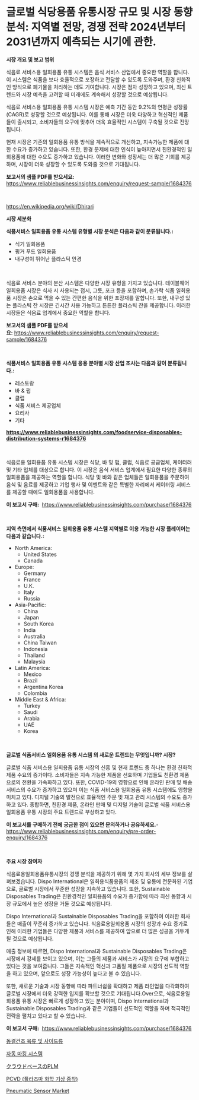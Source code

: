 <p><h1>글로벌 식당용품 유통시장 규모 및 시장 동향 분석: 지역별 전망, 경쟁 전략 2024년부터 2031년까지 예측되는 시기에 관한.</h1></p><p><strong>시장 개요 및 보고 범위</strong></p>
<p><p>식음료 서비스용 일회용품 유통 시스템은 음식 서비스 산업에서 중요한 역할을 합니다. 이 시스템은 식품을 보다 효율적으로 포장하고 전달할 수 있도록 도와주며, 환경 친화적인 방식으로 폐기물을 처리하는 데도 기여합니다. 시장은 점차 성장하고 있으며, 최신 트렌드와 시장 예측을 고려할 때 미래에도 계속해서 성장할 것으로 예상됩니다.</p><p>식음료 서비스용 일회용품 유통 시스템 시장은 예측 기간 동안 9.2%의 연평균 성장률(CAGR)로 성장할 것으로 예상됩니다. 이를 통해 시장은 더욱 다양하고 혁신적인 제품들이 출시되고, 소비자들의 요구에 맞추어 더욱 효율적인 시스템이 구축될 것으로 전망됩니다.</p><p>현재 시장은 기존의 일회용품 유통 방식을 계속적으로 개선하고, 지속가능한 제품에 대한 수요가 증가하고 있습니다. 또한, 환경 문제에 대한 인식이 높아지면서 친환경적인 일회용품에 대한 수요도 증가하고 있습니다. 이러한 변화와 성장세는 더 많은 기회를 제공하며, 시장이 더욱 성장할 수 있도록 도와줄 것으로 기대됩니다.</p></p>
<p><strong>보고서의 샘플 PDF를 받으세요:</strong> <a href="https://www.reliablebusinessinsights.com/enquiry/request-sample/1684376">https://www.reliablebusinessinsights.com/enquiry/request-sample/1684376</a></p>
<p>&nbsp;</p>
<p><a href="https://en.wikipedia.org/wiki/Dhirari">https://en.wikipedia.org/wiki/Dhirari</a></p>
<p><strong>시장 세분화</strong></p>
<p><strong>식품서비스 일회용품 유통 시스템 유형별 시장 분석은 다음과 같이 분류됩니다.:</strong></p>
<p><ul><li>식기 일회용품</li><li>핑거 푸드 일회용품</li><li>내구성이 뛰어난 플라스틱 안경</li></ul></p>
<p>&nbsp;</p>
<p><p>식음료 서비스 분야의 분산 시스템은 다양한 시장 유형을 가지고 있습니다. 테이블웨어 일회용품 시장은 식사 시 사용되는 접시, 그릇, 포크 등을 포함하며, 손가락 식품 일회용품 시장은 손으로 먹을 수 있는 간편한 음식을 위한 포장재를 말합니다. 또한, 내구성 있는 플라스틱 잔 시장은 긴시간 사용 가능하고 튼튼한 플라스틱 잔을 제공합니다. 이러한 시장들은 식음료 업계에서 중요한 역할을 합니다.</p></p>
<p><strong>보고서의 샘플 PDF를 받으세요:</strong>&nbsp;<a href="https://www.reliablebusinessinsights.com/enquiry/request-sample/1684376">https://www.reliablebusinessinsights.com/enquiry/request-sample/1684376</a></p>
<p>&nbsp;</p>
<p><strong> 식품서비스 일회용품 유통 시스템 응용 분야별 시장 산업 조사는 다음과 같이 분류됩니다.:</strong></p>
<p><ul><li>레스토랑</li><li>바 & 펍</li><li>클럽</li><li>식품 서비스 제공업체</li><li>요리사</li><li>기타</li></ul></p>
<p><strong><a href="https://www.reliablebusinessinsights.com/foodservice-disposables-distribution-systems-r1684376">https://www.reliablebusinessinsights.com/foodservice-disposables-distribution-systems-r1684376</a></strong></p>
<p>&nbsp;</p>
<p><p>식음료용 일회용품 유통 시스템 시장은 식당, 바 및 펍, 클럽, 식음료 공급업체, 케이터러 및 기타 업체를 대상으로 합니다. 이 시장은 음식 서비스 업계에서 필요한 다양한 종류의 일회용품을 제공하는 역할을 합니다. 식당 및 바와 같은 업체들은 일회용품을 주문하여 음식 및 음료를 제공하고 기업 행사 및 이벤트와 같은 특별한 자리에서 케이터링 서비스를 제공할 때에도 일회용품을 사용합니다.</p></p>
<p><strong>이 보고서 구매:</strong>&nbsp; <a href="https://www.reliablebusinessinsights.com/purchase/1684376">https://www.reliablebusinessinsights.com/purchase/1684376</a></p>
<p>&nbsp;</p>
<p><strong>지역 측면에서 식품서비스 일회용품 유통 시스템 지역별로 이용 가능한 시장 플레이어는 다음과 같습니다.:</strong></p>
<p><ul>
    <li>
        North America:
        <ul>
            <li>United States</li>
            <li>Canada</li>
        </ul>
    </li>
    <li>
        Europe:
        <ul>
            <li>Germany</li>
            <li>France</li>
            <li>U.K.</li>
            <li>Italy</li>
            <li>Russia</li>
        </ul>
    </li>
    <li>
        Asia-Pacific:
        <ul>
            <li>China</li>
            <li>Japan</li>
            <li>South Korea</li>
            <li>India</li>
            <li>Australia</li>
            <li>China Taiwan</li>
            <li>Indonesia</li>
            <li>Thailand</li>
            <li>Malaysia</li>
        </ul>
    </li>
    <li>
        Latin America:
        <ul>
            <li>Mexico</li>
            <li>Brazil</li>
            <li>Argentina Korea</li>
            <li>Colombia</li>
        </ul>
    </li>
    <li>
        Middle East & Africa:
        <ul>
            <li>Turkey</li>
            <li>Saudi</li>
            <li>Arabia</li>
            <li>UAE</li>
            <li>Korea</li>
        </ul>
    </li>
    </ul></p>
<p>&nbsp;</p>
<p><strong>글로벌 식품서비스 일회용품 유통 시스템 의 새로운 트렌드는 무엇입니까? 시장?</strong></p>
<p><p>글로벌 식품 서비스용 일회용품 유통 시장의 신흥 및 현재 트렌드 중 하나는 환경 친화적 제품 수요의 증가이다. 소비자들은 지속 가능한 제품을 선호하며 기업들도 친환경 제품으로의 전환을 가속화하고 있다. 또한, COVID-19의 영향으로 인해 온라인 판매 및 배송 서비스의 수요가 증가하고 있으며 이는 식품 서비스용 일회용품 유통 시스템에도 영향을 미치고 있다. 디지털 기술의 발전으로 효율적인 주문 및 재고 관리 시스템의 수요도 증가하고 있다. 종합하면, 친환경 제품, 온라인 판매 및 디지털 기술이 글로벌 식품 서비스용 일회용품 유통 시장의 주요 트렌드로 부상하고 있다.</p></p>
<p><strong>이 보고서를 구매하기 전에 궁금한 점이 있으면 문의하거나 공유하세요.</strong>- <a href="https://www.reliablebusinessinsights.com/enquiry/pre-order-enquiry/1684376">https://www.reliablebusinessinsights.com/enquiry/pre-order-enquiry/1684376</a></p>
<p>&nbsp;</p>
<p><strong>주요 시장 참여자</strong></p>
<p><p>식음료용일회용품유통시장의 경쟁 분석을 제공하기 위해 몇 가지 회사의 세부 정보를 살펴보겠습니다. Dispo International은 일회용식품용품의 제조 및 유통에 전문화된 기업으로, 글로벌 시장에서 꾸준한 성장을 지속하고 있습니다. 또한, Sustainable Disposables Trading은 친환경적인 일회용품의 수요가 증가함에 따라 최신 동향과 시장 규모에서 높은 성장을 거둘 것으로 예상됩니다.</p><p>Dispo International과 Sustainable Disposables Trading을 포함하여 이러한 회사들은 매출이 꾸준히 증가하고 있습니다. 식음료용일회용품 시장의 성장과 수요 증가로 인해 이러한 기업들은 다양한 제품과 서비스를 제공하여 앞으로 더 많은 성공을 거두게 될 것으로 예상됩니다.</p><p>매출 정보에 따르면, Dispo International과 Sustainable Disposables Trading은 시장에서 강세를 보이고 있으며, 이는 그들의 제품과 서비스가 시장의 요구에 부합하고 있다는 것을 보여줍니다. 그들은 지속적인 혁신과 고품질 제품으로 시장의 선도적 역할을 하고 있으며, 앞으로도 성장 가능성이 높다고 볼 수 있습니다.</p><p>또한, 새로운 기술과 시장 동향에 따라 파트너쉽을 확대하고 제품 라인업을 다각화하여 글로벌 시장에서 더욱 강력한 입지를 확보할 것으로 기대됩니다.Over으로, 식음료용일회용품 유통 시장은 빠르게 성장하고 있는 분야이며, Dispo International과 Sustainable Disposables Trading과 같은 기업들이 선도적인 역할을 하며 적극적인 전략을 펼치고 있다고 할 수 있습니다.</p></p>
<p><strong>이 보고서 구매:</strong>&nbsp;&nbsp;<a href="https://www.reliablebusinessinsights.com/purchase/1684376">https://www.reliablebusinessinsights.com/purchase/1684376</a></p>
<p><p><a href="https://github.com/sougarounis/Market-Research-Report-List-4/blob/main/6762748159227.md">동결건조 육류 및 사이드류</a></p><p><a href="https://github.com/Howaoole34545/Market-Research-Report-List-2/blob/main/1680271159228.md">자동 마킹 시스템</a></p><p><a href="https://github.com/LenoraKris2023/Market-Research-Report-List-1/blob/main/4902983149513.md">クラウドベースのPLM</a></p><p><a href="https://medium.com/@delaneywill28/pcvd-%ED%94%8C%EB%9D%BC%EC%A6%88%EB%A7%88-%ED%99%94%ED%95%99%EC%A6%9D%EC%B0%A9%EB%B2%95-%EC%8B%9C%EC%9E%A5-%EB%8F%99%ED%96%A5-%EB%B0%8F-%EB%B6%84%EC%84%9D-%EB%AF%B8%EB%9E%98-%EC%84%B1%EC%9E%A5%EC%9D%84-%EC%9C%84%ED%95%9C-%EA%B8%B0%ED%9A%8C%EC%99%80-%EB%8F%84%EC%A0%84-2024-2031-81bb62bf1525">PCVD (플라즈마 화학 기상 증착)</a></p><p><a href="https://github.com/eeenafisainka/Market-Research-Report-List-1/blob/main/pneumatic-sensor-market.md">Pneumatic Sensor Market</a></p></p>